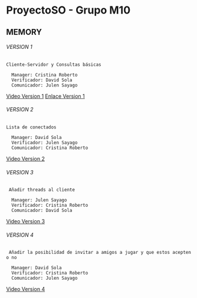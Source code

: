 # ProyectoSO - Grupo M10
## MEMORY
###### VERSION 1
```
Cliente-Servidor y Consultas básicas

  Manager: Cristina Roberto 
  Verificador: David Sola
  Comunicador: Julen Sayago
 ```
  [Video Version 1](https://www.youtube.com/watch?v=ubzGZNg5Ke4)
  [Enlace Version 1](https://github.com/CristinaRoberto/ProyectoSO)
    
###### VERSION 2
```
Lista de conectados 

  Manager: David Sola
  Verificador: Julen Sayago
  Comunicador: Cristina Roberto
 ```
  [Video Version 2](https://www.youtube.com/watch?v=Hbv2ZS7CQ2Y)

###### VERSION 3
```
 Añadir threads al cliente

  Manager: Julen Sayago
  Verificador: Cristina Roberto 
  Comunicador: David Sola
 ```
  [Video Version 3](https://www.youtube.com/watch?v=xPPbe59pWVg)
  
  ###### VERSION 4
```
 Añadir la posibilidad de invitar a amigos a jugar y que estos acepten o no

  Manager: David Sola 
  Verificador: Cristina Roberto
  Comunicador: Julen Sayago
 ```
  [Video Version 4](https://youtu.be/EaiasPm_mq8)
